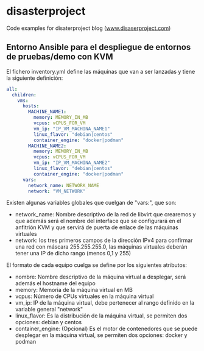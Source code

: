 # disasterproject
Code examples for disaterproject blog (www.disaserproject.com)

## Entorno Ansible para el despliegue de entornos de pruebas/demo con KVM

El fichero inventory.yml define las máquinas que van a ser lanzadas y tiene la siguiente definición:

```yaml
all:
  children:
    vms:
      hosts:
        MACHINE_NAME1:
          memory: MEMORY_IN_MB
          vcpus: vCPUS_FOR_VM
          vm_ip: "IP_VM_MACHINA_NAME1"
          linux_flavor: "debian|centos"
          container_engine: "docker|podman"
        MACHINE_NAME2:
          memory: MEMORY_IN_MB
          vcpus: vCPUS_FOR_VM
          vm_ip: "IP_VM_MACHINA_NAME2"
          linux_flavor: "debian|centos"
          container_engine: "docker|podman"
      vars:
        network_name: NETWORK_NAME
        network: "VM_NETWORK"

```
Existen algunas variables globales que cuelgan de "vars:", que son:

* network_name: Nombre descriptivo de la red de libvirt que crearemos y que además será el nombre del interface que se configurará en el anfitrión KVM y que servirá de puerta de enlace de las máquinas virtuales
* network: los tres primeros campos de la dirección IPv4 para confirmar una red con máscara 255.255.255.0, las máquinas virtuales deberán tener una IP de dicho rango (menos 0,1 y 255)

El formato de cada equipo cuelga se define por los siguientes atributos:

* nombre: Nombre descriptivo de la máquina virtual a desplegar, será además el hostname del equipo
* memory: Memoria de la máquina virtual en MB
* vcpus: Número de CPUs virtuales en la máquina virtual
* vm_ip: IP de la máquina virtual, debe pertenecer al rango definido en la variable general "network"
* linux_flavor: Es la distribución de la máquina virtual, se permiten dos opciones: debian y centos
* container_engine: (Opcional) Es el motor de contenedores que se puede desplegar en la máquina virtual, se permiten dos opciones: docker y podman 


